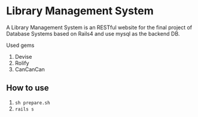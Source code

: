 # Library Management System

A Library Management System is an RESTful website for the final project of Database Systems based on Rails4 and use mysql as the backend DB.

Used gems

1. Devise
2. Rolify
3. CanCanCan

## How to use

1. `sh prepare.sh`
2. `rails s`
